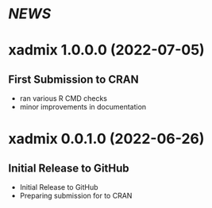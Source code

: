 # *NEWS* 

# xadmix 1.0.0.0 (2022-07-05)

## First Submission to CRAN

- ran various R CMD checks
- minor improvements in documentation

# xadmix 0.0.1.0 (2022-06-26)

## Initial Release to GitHub

- Initial Release to GitHub
- Preparing submission for to CRAN
